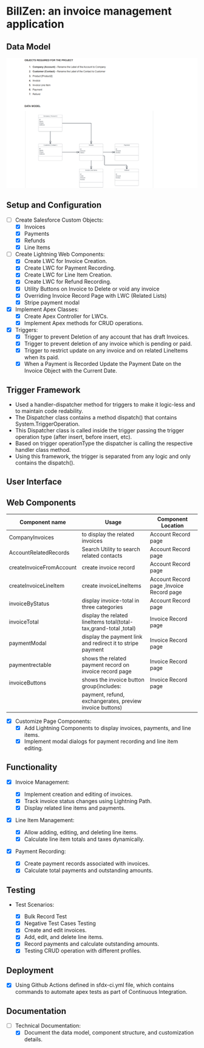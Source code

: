# BillZen: an invoice management application

## Data Model

![!Screenshot](assets/data_model/data_model.png)

## Setup and Configuration

- [ ] Create Salesforce Custom Objects:
  - [x] Invoices
  - [x] Payments
  - [x] Refunds
  - [x] Line Items

- [ ] Create Lightning Web Components:
  - [x] Create LWC for Invoice Creation.
  - [x] Create LWC for Payment Recording.
  - [x] Create LWC for Line Item Creation.
  - [x] Create LWC for Refund Recording.
  - [x] Utility Buttons on Invoice to Delete or void any invoice
  - [x] Overriding Invoice Record Page with LWC (Related Lists)
  - [X] Stripe payment modal  

- [x] Implement Apex Classes:
  - [x] Create Apex Controller for LWCs.
  - [x] Implement Apex methods for CRUD operations.

- [x] Triggers:
    -[x] Trigger to prevent Deletion of any account that has draft Invoices.
    -[x] Trigger to prevent deletion of any invoice which is pending or paid.
    -[x] Trigger to restrict update on any invoice and on related LineItems when its paid.
    -[x] When a Payment is Recorded Update the Payment Date on the Invoice Object with the Current Date.

## Trigger Framework

- Used a handler-dispatcher method for triggers to make it logic-less and to maintain code redability.
- The Dispatcher class contains a method dispatch() that contains System.TriggerOperation.
- This Dispatcher class is called inside the trigger passing the trigger operation type (after insert, before insert, etc).
- Based on trigger operationType the dispatcher is calling the respective handler class method.
- Using this framework, the trigger is separated from any logic and only contains the dispatch().

## User Interface

## Web Components

| Component name           | Usage                                                             | Component Location                       |
| ------------------------ | ----------------------------------------------------------------- | ---------------------------------------- |
| CompanyInvoices          | to display the related invoices                                   | Account Record page                      |
| AccountRelatedRecords    | Search Utility to search related contacts                         | Account Record page                      |
| createInvoiceFromAccount | create invoice record                                             | Account Record page                      |
| createInvoiceLineItem    | create invoiceLineItems                                           | Account Record page ,Invoice Record page |
| invoiceByStatus          | display invoice-total in three categories                         | Account Record page                      |
| invoiceTotal             | display the related lineItems total(total-tax,grand-total ,total) | Invoice Record page                      |
| paymentModal             | display the payment link and redirect it to stripe payment        | Invoice Record page                      |
| paymentrectable          | shows the related payment record on invoice record page           | Invoice Record page                      |
| invoiceButtons           | shows the invoice button group(includes:                          | Invoice Record page                      |
                           |   payment, refund, exchangerates, preview invoice buttons)        |                                          |

- [x] Customize Page Components:
  - [x] Add Lightning Components to display invoices, payments, and line items.
  - [x] Implement modal dialogs for payment recording and line item editing.

## Functionality

- [x] Invoice Management:

  - [x] Implement creation and editing of invoices.
  - [x] Track invoice status changes using Lightning Path.
  - [x] Display related line items and payments.

- [x] Line Item Management:
  - [x] Allow adding, editing, and deleting line items.
  - [x] Calculate line item totals and taxes dynamically.

- [x] Payment Recording:
  - [x] Create payment records associated with invoices.
  - [x] Calculate total payments and outstanding amounts.

## Testing

- Test Scenarios:

  - [x] Bulk Record Test
  - [x] Negative Test Cases Testing
  - [x] Create and edit invoices.
  - [x] Add, edit, and delete line items.
  - [x] Record payments and calculate outstanding amounts.
  - [x] Testing CRUD operation with different profiles.

## Deployment

 -[x] Using Github Actions defined in sfdx-ci.yml file, which contains commands to automate apex tests as part of Continuous Integration.

## Documentation

- [ ] Technical Documentation:
  - [x] Document the data model, component structure, and customization details.
